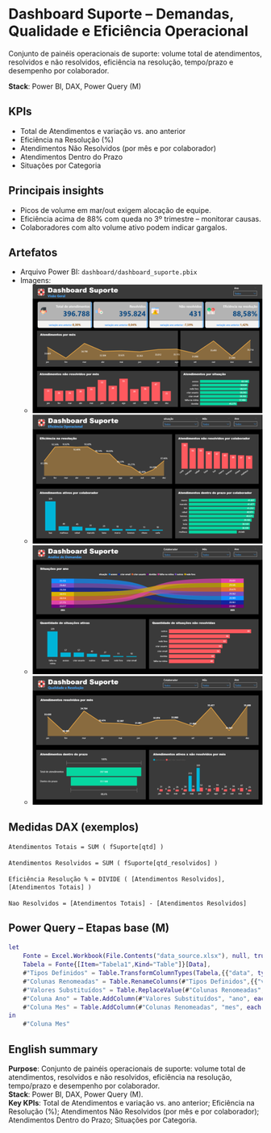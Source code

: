# Dashboard Suporte – Demandas, Qualidade e Eficiência Operacional

Conjunto de painéis operacionais de suporte: volume total de atendimentos, resolvidos e não resolvidos, eficiência na resolução, tempo/prazo e desempenho por colaborador.

**Stack**: Power BI, DAX, Power Query (M)  

## KPIs
- Total de Atendimentos e variação vs. ano anterior
- Eficiência na Resolução (%)
- Atendimentos Não Resolvidos (por mês e por colaborador)
- Atendimentos Dentro do Prazo
- Situações por Categoria

## Principais insights
- Picos de volume em mar/out exigem alocação de equipe.
- Eficiência acima de 88% com queda no 3º trimestre – monitorar causas.
- Colaboradores com alto volume ativo podem indicar gargalos.

## Artefatos
- Arquivo Power BI: `dashboard/dashboard_suporte.pbix`
- Imagens: 
  - ![](docs/img/dashboard_suporte1.png)
  - ![](docs/img/dashboard_suporte2.png)
  - ![](docs/img/dashboard_suporte3.png)
  - ![](docs/img/dashboard_suporte4.png)

## Medidas DAX (exemplos)
```DAX
Atendimentos Totais = SUM ( fSuporte[qtd] )

Atendimentos Resolvidos = SUM ( fSuporte[qtd_resolvidos] )

Eficiência Resolução % = DIVIDE ( [Atendimentos Resolvidos], [Atendimentos Totais] )

Nao Resolvidos = [Atendimentos Totais] - [Atendimentos Resolvidos]
```

## Power Query – Etapas base (M)
```M
let
    Fonte = Excel.Workbook(File.Contents("data_source.xlsx"), null, true),
    Tabela = Fonte{[Item="Tabela1",Kind="Table"]}[Data],
    #"Tipos Definidos" = Table.TransformColumnTypes(Tabela,{{"data", type date},{"valor", type number}}),
    #"Colunas Renomeadas" = Table.RenameColumns(#"Tipos Definidos",{{"valor","valor_bruto"}}),
    #"Valores Substituídos" = Table.ReplaceValue(#"Colunas Renomeadas",null,0,Replacer.ReplaceValue,{"valor_bruto"}),
    #"Coluna Ano" = Table.AddColumn(#"Valores Substituídos", "ano", each Date.Year([data]), Int64.Type),
    #"Coluna Mes" = Table.AddColumn(#"Colunas Renomeadas", "mes", each Date.Month([data]), Int64.Type)
in
    #"Coluna Mes"

```

## English summary
**Purpose**: Conjunto de painéis operacionais de suporte: volume total de atendimentos, resolvidos e não resolvidos, eficiência na resolução, tempo/prazo e desempenho por colaborador.  
**Stack**: Power BI, DAX, Power Query (M).  
**Key KPIs**: Total de Atendimentos e variação vs. ano anterior; Eficiência na Resolução (%); Atendimentos Não Resolvidos (por mês e por colaborador); Atendimentos Dentro do Prazo; Situações por Categoria.
